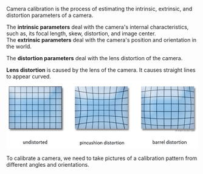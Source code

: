 Camera calibration is the process of estimating the intrinsic, extrinsic, and distortion parameters of a camera.

The **intrinsic parameters** deal with the camera's internal characteristics, such as, its focal length, skew, distortion, and image center.  
The **extrinsic parameters** deal with the camera's position and orientation in the world.

The **distortion parameters** deal with the lens distortion of the camera.

**Lens distortion** is caused by the lens of the camera. It causes straight lines to appear curved.
![Lens distortion](../images/lens_distortion.png)

To calibrate a camera, we need to take pictures of a calibration pattern from different angles and orientations.




